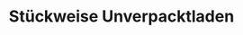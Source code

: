 ---
title: "Stückweise Unverpacktladen"
url: /detmold/stueckweise-unverpacktladen/
shop: Lebensmittel
---